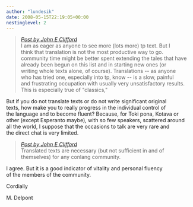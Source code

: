 ```yaml
---
author: "lundesik"
date: 2008-05-15T22:19:05+00:00
nestinglevel: 2
---
```

> [_Post by John E Clifford_](/X7lXcIxk/community-translations#post12)  
> I am as eager as anyone to see more (lots more) tp text. But I  
> think that translation is not the most productive way to go.  
> community time might be better spent extending the tales that have  
> already been begun on this list and in starting new ones (or  
> writing whole texts alone, of course). Translations -- as anyone  
> who has tried one, especially into tp, know -- is a slow, painful  
> and frustrating occupation with usually very unsatisfactory results.  
> This is especially true of "classics,"  
> 

But if you do not translate texts or do not write significant original  
texts, how make you to really progress in the individual control of  
the language and to become fluent? Because, for Toki pona, Kotava or  
other (except Esperanto maybe), with so few speakers, scattered around  
all the world, I suppose that the occasions to talk are very rare and  
the direct chat is very limited.  

> [_Post by John E Clifford_](/X7lXcIxk/community-translations#post12)  
> Translated texts are necessary (but not sufficient in and of  
> themselves) for any conlang community.  
> 

I agree. But it is a good indicator of vitality and personal fluency  
of the members of the community.  
  
  
Cordially  
  
M. Delpont